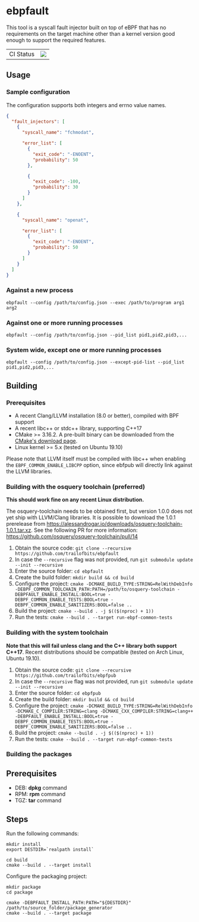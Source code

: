 # ebpfault

This tool is a syscall fault injector built on top of eBPF that has no requirements on the target machine other than a kernel version good enough to support the required features.

| | |
|-|-|
| CI Status | ![](https://github.com/trailofbits/ebpfault/workflows/Linux/badge.svg) |

## Usage

### Sample configuration

The configuration supports both integers and errno value names.

```json
{
  "fault_injectors": [
    {
      "syscall_name": "fchmodat",

      "error_list": [
        {
          "exit_code": "-ENOENT",
          "probability": 50
        },

        {
          "exit_code": -100,
          "probability": 30
        }
      ]
    },

    {
      "syscall_name": "openat",

      "error_list": [
        {
          "exit_code": "-ENOENT",
          "probability": 50
        }
      ]
    }
  ]
}
```

### Against a new process

```
ebpfault --config /path/to/config.json --exec /path/to/program arg1 arg2
```

### Against one or more running processes

```
ebpfault --config /path/to/config.json --pid_list pid1,pid2,pid3,...
```

### System wide, except one or more running processes

```
ebpfault --config /path/to/config.json --except-pid-list --pid_list pid1,pid2,pid3,...
```

## Building

### Prerequisites
* A recent Clang/LLVM installation (8.0 or better), compiled with BPF support
* A recent libc++ or stdc++ library, supporting C++17
* CMake >= 3.16.2. A pre-built binary can be downloaded from the [CMake's download page](https://cmake.org/download/).
* Linux kernel >= 5.x (tested on Ubuntu 19.10)

Please note that LLVM itself must be compiled with libc++ when enabling the `EBPF_COMMON_ENABLE_LIBCPP` option, since ebfpub will directly link against the LLVM libraries.

### Building with the osquery toolchain (preferred)

**This should work fine on any recent Linux distribution.**

The osquery-toolchain needs to be obtained first, but version 1.0.0 does not yet ship with LLVM/Clang libraries. It is possible to download the 1.0.1 prerelease from https://alessandrogar.io/downloads/osquery-toolchain-1.0.1.tar.xz. See the following PR for more information: https://github.com/osquery/osquery-toolchain/pull/14

1. Obtain the source code: `git clone --recursive https://github.com/trailofbits/ebpfault`
2. In case the `--recursive` flag was not provided, run `git submodule update --init --recursive`
3. Enter the source folder: `cd ebpfault`
4. Create the build folder: `mkdir build && cd build`
5. Configure the project: `cmake -DCMAKE_BUILD_TYPE:STRING=RelWithDebInfo -DEBPF_COMMON_TOOLCHAIN_PATH:PATH=/path/to/osquery-toolchain -DEBPFAULT_ENABLE_INSTALL:BOOL=true -DEBPF_COMMON_ENABLE_TESTS:BOOL=true -DEBPF_COMMON_ENABLE_SANITIZERS:BOOL=false ..`
6. Build the project: `cmake --build . -j $(($(nproc) + 1))`
7. Run the tests: `cmake --build . --target run-ebpf-common-tests`

### Building with the system toolchain

**Note that this will fail unless clang and the C++ library both support C++17**. Recent distributions should be compatible (tested on Arch Linux, Ubuntu 19.10).

1. Obtain the source code: `git clone --recursive https://github.com/trailofbits/ebpfpub`
2. In case the `--recursive` flag was not provided, run `git submodule update --init --recursive`
3. Enter the source folder: `cd ebpfpub`
4. Create the build folder: `mkdir build && cd build`
5. Configure the project: `cmake -DCMAKE_BUILD_TYPE:STRING=RelWithDebInfo -DCMAKE_C_COMPILER:STRING=clang -DCMAKE_CXX_COMPILER:STRING=clang++ -DEBPFAULT_ENABLE_INSTALL:BOOL=true -DEBPF_COMMON_ENABLE_TESTS:BOOL=true -DEBPF_COMMON_ENABLE_SANITIZERS:BOOL=false ..`
6. Build the project: `cmake --build . -j $(($(nproc) + 1))`
7. Run the tests: `cmake --build . --target run-ebpf-common-tests`

### Building the packages

## Prerequisites
* DEB: **dpkg** command
* RPM: **rpm** command
* TGZ: **tar** command

## Steps
Run the following commands:

```
mkdir install
export DESTDIR=`realpath install`

cd build
cmake --build . --target install
```

Configure the packaging project:

```
mkdir package
cd package

cmake -DEBPFAULT_INSTALL_PATH:PATH="${DESTDIR}" /path/to/source_folder/package_generator
cmake --build . --target package
```